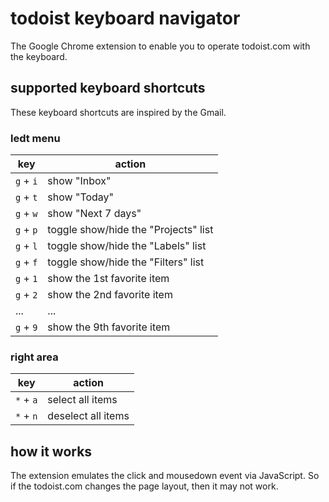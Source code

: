 # todoist keyboard navigator

The Google Chrome extension to enable you to operate todoist.com with the keyboard.

## supported keyboard shortcuts

These keyboard shortcuts are inspired by the Gmail.

### ledt menu

|key|action|
|--|--|
|`g` + `i`|show "Inbox"|
|`g` + `t`|show "Today"|
|`g` + `w`|show "Next 7 days"|
|`g` + `p`|toggle show/hide the "Projects" list|
|`g` + `l`|toggle show/hide the "Labels" list|
|`g` + `f`|toggle show/hide the "Filters" list|
|`g` + `1`|show the 1st favorite item|
|`g` + `2`|show the 2nd favorite item|
|...|...|
|`g` + `9`|show the 9th favorite item|

### right area

|key|action|
|--|--|
|`*` + `a`|select all items|
|`*` + `n`|deselect all items|

## how it works

The extension emulates the click and mousedown event via JavaScript. So if the todoist.com changes the page layout, then it may not work.